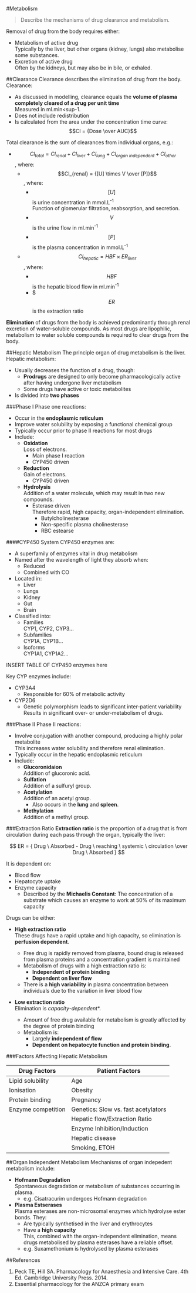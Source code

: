 #Metabolism
> Describe the mechanisms of drug clearance and metabolism.

Removal of drug from the body requires either:
* Metabolism of active drug  
Typically by the liver, but other organs (kidney, lungs) also metabolise some substances.
* Excretion of active drug  
Often by the kidneys, but may also be in bile, or exhaled.


##Clearance
Clearance describes the elimination of drug from the body. Clearance:
* As discussed in modelling, clearance equals the **volume of plasma completely cleared of a drug per unit time**  
Measured in ml.min<sup-1</sup>.
* Does not include redistribution
* Is calculated from the area under the concentration time curve:  
$$Cl = {Dose \over AUC}$$

Total clearance is the sum of clearances from individual organs, e.g.:  
* $$ Cl_{total} = Cl_{renal} + Cl_{liver} + Cl_{lung} + Cl_{organ \ independent} + Cl_{other}$$, where:
  * $$Cl_{renal} = {[U] \times V \over [P]}$$, where:
    * $$[U]$$ is urine concentration in mmol.L<sup>-1</sup>  
    Function of glomerular filtration, reabsorption, and secretion.
    * $$V$$ is the urine flow in ml.min<sup>-1</sup>
    * $$[P]$$ is the plasma concentration in mmol.L<sup>-1</sup>
  * $$Cl_{hepatic} = HBF \times ER_{liver}$$, where:
    * $$HBF$$ is the hepatic blood flow in ml.min<sup>-1</sup>
    * $$$ER$$ is the extraction ratio
  






**Elimination** of drugs from the body is achieved predominantly through renal excretion of water-soluble compounds. As most drugs are lipophilic, metabolism to water soluble compounds is required to clear drugs from the body.

##Hepatic Metabolism
The principle organ of drug metabolism is the liver. Hepatic metabolism:
* Usually decreases the function of a drug, though:
  * **Prodrugs** are designed to only become pharmacologically active after having undergone liver metabolism
  * Some drugs have active or toxic metabolites
* Is divided into **two phases**

###Phase I
Phase one reactions:
* Occur in the **endoplasmic reticulum**
* Improve water solubility by exposing a functional chemical group
* Typically occur prior to phase II reactions for most drugs
* Include:
  * **Oxidation**  
    Loss of electrons.
    * Main phase I reaction
    * CYP450 driven
  * **Reduction**  
    Gain of electrons.
    * CYP450 driven
  * **Hydrolysis**  
    Addition of a water molecule, which may result in two new compounds.
    * Esterase driven  
    Therefore rapid, high capacity, organ-independent elimination.
      * Butylcholinesterase
      * Non-specific plasma cholinesterase
      * RBC estearse

####CYP450 System
CYP450 enzymes are:
* A superfamily of enzymes vital in drug metabolism
* Named after the wavelength of light they absorb when:
  * Reduced
  * Combined with CO
* Located in:
  * Liver
  * Lungs
  * Kidney
  * Gut
  * Brain
* Classified into:
  * Families  
  CYP1, CYP2, CYP3...
  * Subfamilies  
  CYP1A, CYP1B...
  * Isoforms  
  CYP1A1, CYP1A2...


INSERT TABLE OF CYP450 enzymes here

Key CYP enzymes include:
* CYP3A4
  * Responsible for 60% of metabolic activity
* CYP2D6
  * Genetic polymorphism leads to significant inter-patient variability  
  Results in significant over- or under-metabolism of drugs.


###Phase II
Phase II reactions:
* Involve conjugation with another compound, producing a highly polar metabolite  
This increases water solubility and therefore renal elimination.
* Typically occur in the hepatic endoplasmic reticulum
* Include:
  * **Glucoronidaion**  
    Addition of glucoronic acid.
  * **Sulfation**  
    Addition of a sulfuryl group.
  * **Acetylation**  
    Addition of an acetyl group.
    * Also occurs in the **lung** and **spleen**.
  * **Methylation**  
    Addition of a methyl group.
  
###Extraction Ratio
**Extraction ratio** is the proportion of a drug that is from circulation during each pass through the organ, typically the liver:

$$ ER = { Drug \ Absorbed - Drug \ reaching \ systemic \ circulation \over Drug \ Absorbed } $$

It is dependent on:
* Blood flow
* Hepatocyte uptake
* Enzyme capacity
    * Described by the **Michaelis Constant**: The concentration of a substrate which causes an enzyme to work at 50% of its maximum capacity

Drugs can be either:
* **High extraction ratio**  
These drugs have a rapid uptake and high capacity, so elimination is **perfusion dependent**.
  * Free drug is rapidly removed from plasma, bound drug is released from plasma proteins and a concentration gradient is maintained
  * Metabolism of drugs with a high extraction ratio  is:
    * **Independent of protein binding**
    * **Dependent on liver flow**
  * There is a **high variability** in plasma concentration between individuals due to the variation in liver blood flow


* **Low extraction ratio**  
Elimination is *capacity-dependent**.
  * Amount of free drug available for metabolism is greatly affected by the degree of protein binding
  * Metabolism is:
    * Largely **independent of flow** 
    * **Dependent on hepatocyte function and protein binding**.


###Factors Affecting Hepatic Metabolism

|Drug Factors|Patient Factors|
|--|--|
|Lipid solubility|Age|
|Ionisation|Obesity|
|Protein binding|Pregnancy|
|Enzyme competition|Genetics: Slow vs. fast acetylators|
||Hepatic flow/Extraction Ratio|
||Enzyme Inhibition/Induction|
||Hepatic disease|
||Smoking, ETOH|

##Organ Independent Metabolism
Mechanisms of organ indepedent metabolism include:
* **Hofmann Degradation**  
Spontaneous degradation or metabolism of substances occurring in plasma.
  * e.g. Cisatracurim undergoes Hofmann degradation
* **Plasma Estserases**  
Plasma esterases are non-microsomal enzymes which hydrolyse ester bonds. They:
  * Are typically synthetised in the liver and erythrocytes
  * Have a **high capacity**  
  This, combined with the organ-independent elimination, means drugs metabolised by plasma esterases have a reliable offset.
  * e.g. Suxamethonium is hydrolysed by plasma esterases


##References
1. Peck TE, Hill SA. Pharmacology for Anaesthesia and Intensive Care. 4th Ed. Cambridge University Press. 2014.  
2. Essential pharmacology for the ANZCA primary exam